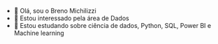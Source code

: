 - 👋 Olá, sou o Breno Michilizzi
- 👀 Estou interessado pela área de Dados
- 🌱 Estou estudando sobre ciência de dados, Python, SQL, Power BI e Machine learning





<!---
Michilizzi/Michilizzi is a ✨ special ✨ repository because its `README.md` (this file) appears on your GitHub profile.
You can click the Preview link to take a look at your changes.
--->
